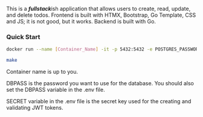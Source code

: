 This is a ***fullstack***ish application that allows users to create, read, update, and delete todos. Frontend is built with HTMX, Bootstrap, Go Template, CSS and JS; it is not good, but it works. Backend is built with Go.

### Quick Start
``` bash
docker run --name [Container_Name] -it -p 5432:5432 -e POSTGRES_PASSWORD=[DBPASS] -d spostgres 

make
```

Container name is up to you. 

DBPASS is the password you want to use for the database. You should also set the DBPASS variable in the .env file.

SECRET variable in the .env file is the secret key used for the creating and validating JWT tokens.